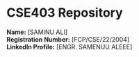 # CSE403 Repository  
**Name:** [SAMINU ALI]  
**Registration Number:** [FCP/CSE/22/2004]  
**LinkedIn Profile:** [ENGR. SAMENUU ALEEE]  
